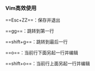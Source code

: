 ### Vim高效使用

==Esc+ZZ==：保存并退出

==gg==：跳转到第一行

==shift+g==：跳转到最后一行

==o==：当前行下面另起一行并编辑

==shift+o==：当前行上面另起一行并编辑